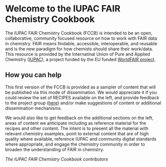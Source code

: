 # Welcome to the IUPAC FAIR Chemistry Cookbook

The IUPAC FAIR Chemistry Cookbook (FCCB) is intended to be an open, collaborative, community focused 
resource on how to work with FAIR data in chemistry. FAIR means findable, accessible, interoperable, 
and reusable and is the new paradigm for how chemists should share their work/data. This resource
is provided by the Internatinal Union of Pure and Applied Chemistry ([IUPAC](https://iupac.org/)),
a project funded by the EU funded [WorldFAIR project](https://worldfair-project.eu/).

## How you can help
This first version of the FCCB is provided as a sampler of content that will be published via this
mode of dissemination.  We would appreciate it if you could review the set of RECIPES available on 
the left, and provide feedback to the project group ([here](https://github.com/IUPAC/WFChemCookbook/issues)) 
and/or make suggestions of content or additional dissemination mechanisms.

We would also like to get feedback on the additional sections on the left, areas of content we anticipate
including as reference material for the recipes and other content.  The intent is to present all the 
material with relevant chemistry examples, point to external content that are of high quality where available,
reference IUPAC and community digital standards where appropriate, and engage the chemistry community in order
to broaden the understanding of FAIR in chemistry.

_The IUPAC FAIR Chemistry Cookbook contributors_
